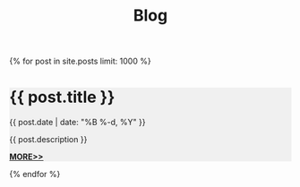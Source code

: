 ﻿---
layout: default
title: Blog
---
<div class="container" style="max-width:1140px">
{% for post in site.posts limit: 1000 %}
	<div class="row" style="margin-top:15px">
		<div class="col-sm-12" style="background-color: #f0f0f0;">
			<h1>{{ post.title }}</h1>
			<p>{{ post.date | date: "%B %-d, %Y" }}</p>
			<p>{{ post.description }}</p>
			<p style="text-decoration:underline; font-weight:bold"><a href="{{ post.url }}">MORE>></a></p>
		</div>
	</div>
{% endfor %}
</div>